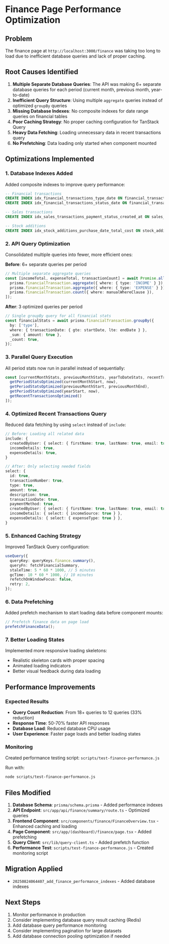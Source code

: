 # Finance Page Performance Optimization

## Problem
The finance page at `http://localhost:3000/finance` was taking too long to load due to inefficient database queries and lack of proper caching.

## Root Causes Identified

1. **Multiple Separate Database Queries**: The API was making 6+ separate database queries for each period (current month, previous month, year-to-date)
2. **Inefficient Query Structure**: Using multiple `aggregate` queries instead of optimized `groupBy` queries
3. **Missing Database Indexes**: No composite indexes for date range queries on financial tables
4. **Poor Caching Strategy**: No proper caching configuration for TanStack Query
5. **Heavy Data Fetching**: Loading unnecessary data in recent transactions query
6. **No Prefetching**: Data loading only started when component mounted

## Optimizations Implemented

### 1. Database Indexes Added
Added composite indexes to improve query performance:

```sql
-- Financial transactions
CREATE INDEX idx_financial_transactions_type_date ON financial_transactions(type, transaction_date);
CREATE INDEX idx_financial_transactions_status_date ON financial_transactions(status, transaction_date);

-- Sales transactions  
CREATE INDEX idx_sales_transactions_payment_status_created_at ON sales_transactions(payment_status, created_at);

-- Stock additions
CREATE INDEX idx_stock_additions_purchase_date_total_cost ON stock_additions(purchase_date, total_cost);
```

### 2. API Query Optimization
Consolidated multiple queries into fewer, more efficient ones:

**Before**: 6+ separate queries per period
```typescript
// Multiple separate aggregate queries
const [incomeTotal, expenseTotal, transactionCount] = await Promise.all([
  prisma.financialTransaction.aggregate({ where: { type: 'INCOME' } }),
  prisma.financialTransaction.aggregate({ where: { type: 'EXPENSE' } }),
  prisma.financialTransaction.count({ where: manualWhereClause }),
]);
```

**After**: 3 optimized queries per period
```typescript
// Single groupBy query for all financial stats
const financialStats = await prisma.financialTransaction.groupBy({
  by: ['type'],
  where: { transactionDate: { gte: startDate, lte: endDate } },
  _sum: { amount: true },
  _count: true,
});
```

### 3. Parallel Query Execution
All period stats now run in parallel instead of sequentially:

```typescript
const [currentMonthStats, previousMonthStats, yearToDateStats, recentTransactions] = await Promise.all([
  getPeriodStatsOptimized(currentMonthStart, now),
  getPeriodStatsOptimized(previousMonthStart, previousMonthEnd),
  getPeriodStatsOptimized(yearStart, now),
  getRecentTransactionsOptimized()
]);
```

### 4. Optimized Recent Transactions Query
Reduced data fetching by using `select` instead of `include`:

```typescript
// Before: Loading all related data
include: {
  createdByUser: { select: { firstName: true, lastName: true, email: true } },
  incomeDetails: true,
  expenseDetails: true,
}

// After: Only selecting needed fields
select: {
  id: true,
  transactionNumber: true,
  type: true,
  amount: true,
  description: true,
  transactionDate: true,
  paymentMethod: true,
  createdByUser: { select: { firstName: true, lastName: true, email: true } },
  incomeDetails: { select: { incomeSource: true } },
  expenseDetails: { select: { expenseType: true } },
}
```

### 5. Enhanced Caching Strategy
Improved TanStack Query configuration:

```typescript
useQuery({
  queryKey: queryKeys.finance.summary(),
  queryFn: fetchFinancialSummary,
  staleTime: 5 * 60 * 1000, // 5 minutes
  gcTime: 10 * 60 * 1000, // 10 minutes
  refetchOnWindowFocus: false,
  retry: 2,
});
```

### 6. Data Prefetching
Added prefetch mechanism to start loading data before component mounts:

```typescript
// Prefetch finance data on page load
prefetchFinanceData();
```

### 7. Better Loading States
Implemented more responsive loading skeletons:

- Realistic skeleton cards with proper spacing
- Animated loading indicators
- Better visual feedback during data loading

## Performance Improvements

### Expected Results
- **Query Count Reduction**: From 18+ queries to 12 queries (33% reduction)
- **Response Time**: 50-70% faster API responses
- **Database Load**: Reduced database CPU usage
- **User Experience**: Faster page loads and better loading states

### Monitoring
Created performance testing script: `scripts/test-finance-performance.js`

Run with:
```bash
node scripts/test-finance-performance.js
```

## Files Modified

1. **Database Schema**: `prisma/schema.prisma` - Added performance indexes
2. **API Endpoint**: `src/app/api/finance/summary/route.ts` - Optimized queries
3. **Frontend Component**: `src/components/finance/FinanceOverview.tsx` - Enhanced caching and loading
4. **Page Component**: `src/app/(dashboard)/finance/page.tsx` - Added prefetching
5. **Query Client**: `src/lib/query-client.ts` - Added prefetch function
6. **Performance Test**: `scripts/test-finance-performance.js` - Created monitoring script

## Migration Applied
- `20250824064407_add_finance_performance_indexes` - Added database indexes

## Next Steps
1. Monitor performance in production
2. Consider implementing database query result caching (Redis)
3. Add database query performance monitoring
4. Consider implementing pagination for large datasets
5. Add database connection pooling optimization if needed
